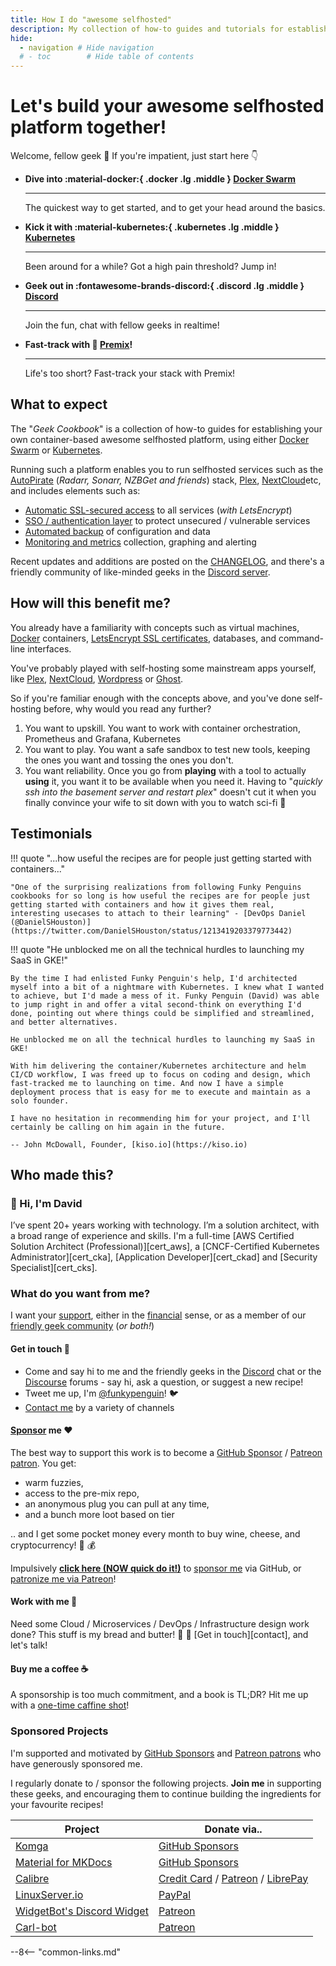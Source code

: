 ```yaml
---
title: How I do "awesome selfhosted"
description: My collection of how-to guides and tutorials for establishing your own container-based awesome selfhosted platform, using either Docker or Kubernetes.
hide:
  - navigation # Hide navigation
  # - toc        # Hide table of contents
---
```


# Let's build your awesome selfhosted platform together!

Welcome, fellow geek :wave: If you're impatient, just start here :point_down:

<div class="grid cards" markdown>

-   __Dive into :material-docker:{ .docker .lg .middle } [Docker Swarm](/docker-swarm/design/)__

    ---

    The quickest way to get started, and to get your head around the basics.

-   __Kick it with :material-kubernetes:{ .kubernetes .lg .middle } [Kubernetes](/kubernetes/)__

    ---

    Been around for a while? Got a high pain threshold? Jump in!

-  __Geek out in :fontawesome-brands-discord:{ .discord .lg .middle } [Discord](http://chat.funkypenguin.co.nz)__

    ---

    Join the fun, chat with fellow geeks in realtime!

-   __Fast-track with 🚀 [Premix](/premix)!__

    ---

    Life's too short? Fast-track your stack with Premix!

</div>


## What to expect

The "*Geek Cookbook*" is a collection of how-to guides for establishing your own container-based awesome selfhosted platform, using either [Docker Swarm](/docker-swarm/design/) or [Kubernetes](/kubernetes/).

Running such a platform enables you to run selfhosted services such as the [AutoPirate](/recipes/autopirate/) (*Radarr, Sonarr, NZBGet and friends*) stack, [Plex](https://www.plex.tv/), [NextCloud](https://nextcloud.com/)etc, and includes elements such as:

* [Automatic SSL-secured access](/docker-swarm/traefik/) to all services (*with LetsEncrypt*)
* [SSO / authentication layer](/docker-swarm/traefik-forward-auth/) to protect unsecured / vulnerable services
* [Automated backup](/recipes/elkarbackup/) of configuration and data
* [Monitoring and metrics](/recipes/swarmprom/) collection, graphing and alerting

Recent updates and additions are posted on the [CHANGELOG](/CHANGELOG/), and there's a friendly community of like-minded geeks in the [Discord server](http://chat.funkypenguin.co.nz).

## How will this benefit me?

You already have a familiarity with concepts such as virtual machines, [Docker](https://www.docker.com/) containers, [LetsEncrypt SSL certificates](https://letsencrypt.org/), databases, and command-line interfaces.

You've probably played with self-hosting some mainstream apps yourself, like [Plex](https://www.plex.tv/), [NextCloud](https://nextcloud.com/), [Wordpress](https://wordpress.org/) or [Ghost](https://ghost.io/).

So if you're familiar enough with the concepts above, and you've done self-hosting before, why would you read any further?

1. You want to upskill. You want to work with container orchestration, Prometheus and Grafana, Kubernetes
2. You want to play. You want a safe sandbox to test new tools, keeping the ones you want and tossing the ones you don't.
3. You want reliability. Once you go from __playing__ with a tool to actually __using__ it, you want it to be available when you need it. Having to "*quickly ssh into the basement server and restart plex*" doesn't cut it when you finally convince your wife to sit down with you to watch sci-fi :robot:

## Testimonials

!!! quote "...how useful the recipes are for people just getting started with containers..."

    "One of the surprising realizations from following Funky Penguins cookbooks for so long is how useful the recipes are for people just getting started with containers and how it gives them real, interesting usecases to attach to their learning" - [DevOps Daniel (@DanielSHouston)](https://twitter.com/DanielSHouston/status/1213419203379773442)

!!! quote "He unblocked me on all the technical hurdles to launching my SaaS in GKE!"

    By the time I had enlisted Funky Penguin's help, I'd architected myself into a bit of a nightmare with Kubernetes. I knew what I wanted to achieve, but I'd made a mess of it. Funky Penguin (David) was able to jump right in and offer a vital second-think on everything I'd done, pointing out where things could be simplified and streamlined, and better alternatives. 

    He unblocked me on all the technical hurdles to launching my SaaS in GKE! 

    With him delivering the container/Kubernetes architecture and helm CI/CD workflow, I was freed up to focus on coding and design, which fast-tracked me to launching on time. And now I have a simple deployment process that is easy for me to execute and maintain as a solo founder. 

    I have no hesitation in recommending him for your project, and I'll certainly be calling on him again in the future.

    -- John McDowall, Founder, [kiso.io](https://kiso.io) 

## Who made this?

### 👋 Hi, I'm David

I’ve spent 20+ years working with technology. I’m a solution architect, with a broad range of experience and skills. I'm a full-time [AWS Certified Solution Architect (Professional)][cert_aws], a [CNCF-Certified Kubernetes Administrator][cert_cka], [Application Developer][cert_ckad] and [Security Specialist][cert_cks].

### What do you want from me?

I want your [support](https://github.com/sponsors/funkypenguin), either in the [financial](https://github.com/sponsors/funkypenguin) sense, or as a member of our [friendly geek community](http://chat.funkypenguin.co.nz) (*or both!*)

#### Get in touch 💬

* Come and say hi to me and the friendly geeks in the [Discord](http://chat.funkypenguin.co.nz) chat or the [Discourse](https://forum.funkypenguin.co.nz/) forums - say hi, ask a question, or suggest a new recipe!
* Tweet me up, I'm [@funkypenguin](https://twitter.com/funkypenguin)! 🐦
* [Contact me](https://www.funkypenguin.co.nz/contact/) by a variety of channels

#### [Sponsor](https://github.com/sponsors/funkypenguin) me ❤️

The best way to support this work is to become a [GitHub Sponsor](https://github.com/sponsors/funkypenguin) / [Patreon patron](https://www.patreon.com/bePatron?u=6982506). You get:

* warm fuzzies,
* access to the pre-mix repo,
* an anonymous plug you can pull at any time,
* and a bunch more loot based on tier

.. and I get some pocket money every month to buy wine, cheese, and cryptocurrency! 🍷 💰

Impulsively **[click here (NOW quick do it!)](https://github.com/sponsors/funkypenguin)** to [sponsor me](https://github.com/sponsors/funkypenguin) via GitHub, or [patronize me via Patreon](https://www.patreon.com/bePatron?u=6982506)!

#### Work with me 🤝

Need some Cloud / Microservices / DevOps / Infrastructure design work done? This stuff is my bread and butter! :bread: :fork_and_knife: [Get in touch][contact], and let's talk!



#### Buy me a coffee ☕️

A sponsorship is too much commitment, and a book is TL;DR? Hit me up with a [one-time caffine shot](https://www.buymeacoffee.com/funkypenguin)!

### Sponsored Projects

I'm supported and motivated by [GitHub Sponsors](https://github.com/sponsors/funkypenguin) and [Patreon patrons](https://www.patreon.com/funkypenguin) who have generously sponsored me.

I regularly donate to / sponsor the following projects. **Join me** in supporting these geeks, and encouraging them to continue building the ingredients for your favourite recipes!

| Project | Donate via..
| ------------- |-------------|
| [Komga](/recipes/komga/)      | [GitHub Sponsors](https://github.com/sponsors/gotson)
| [Material for MKDocs](https://squidfunk.github.io/mkdocs-material/) | [GitHub Sponsors](https://github.com/sponsors/squidfunk)
| [Calibre](https://calibre-ebook.com/) | [Credit Card](https://calibre-ebook.com/donate) / [Patreon](https://www.patreon.com/kovidgoyal) / [LibrePay](https://liberapay.com/kovidgoyal/donate)
| [LinuxServer.io](https://www.linuxserver.io) | [PayPal](https://www.linuxserver.io/donate)
| [WidgetBot's Discord Widget](https://widgetbot.io/) | [Patreon](https://www.patreon.com/widgetbot/overview)
| [Carl-bot](https://carl.gg/) | [Patreon](https://www.patreon.com/carlbot)

--8<-- "common-links.md"